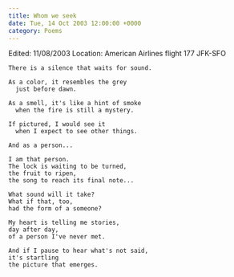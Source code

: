 ```yaml
---
title: Whom we seek
date: Tue, 14 Oct 2003 12:00:00 +0000
category: Poems
---
```


Edited: 11/08/2003
Location: American Airlines flight 177 JFK-SFO

    There is a silence that waits for sound.

    As a color, it resembles the grey  
      just before dawn.

    As a smell, it's like a hint of smoke  
      when the fire is still a mystery.

    If pictured, I would see it  
      when I expect to see other things.

    And as a person...

    I am that person.  
    The lock is waiting to be turned,  
    the fruit to ripen,  
    the song to reach its final note...

    What sound will it take?  
    What if that, too,  
    had the form of a someone?

    My heart is telling me stories,  
    day after day,  
    of a person I've never met.

    And if I pause to hear what's not said,  
    it's startling  
    the picture that emerges.



